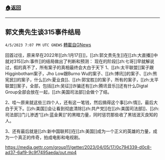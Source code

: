 ###  [:house:返回](README.md)
---


## 郭文贵先生谈315事件结局
`4/5/2023 7:07 PM UTC GNEWS` [轉載自GNews](https://gnews.org/articles/1073857)


回首过往，原来早在2022年[[zh:1月17日]]，[[zh:郭文贵先生]]在[[zh:大直播]]中就对315[[zh:事件]]的结局做出了判断和预测：
现在的阶段[[zh:七哥]]早就解说过，假的真不了，所有案子的真相最终会大白于天下
1、[[zh:太平联盟]]案子跟Higginbotham案子，Jho Low跟Burno Wu的案子、[[zh:博讯]]的案子、[[zh:熊宪民]]的案子，什么[[zh:夏业良]]、[[zh:郭宝胜]]的案子，所有的案子，[[zh:太平联盟]]案子，全部，包括[[zh:吴征]]诈骗还有[[zh:腾讯音乐]]还有什么Digtal Group全部会放在一起，[[zh:美国司法部]]会做个了结。

 2、哇～原来就这些三四个人，还有这一笔钱，然后搞得这个事[[zh:情]]，最后大白于天下。[[zh:美国]]会让看到彻底清除[[zh:共产党]]在[[zh:美国司法部]]、[[zh:司法部]]门儿渗透“[[zh:蓝金黄]]”的黑暗力量，同时惩罚那些收了黑钱泯灭良知的人。

 3、还有最后就是[[zh:新中国联邦]]在[[zh:美国]]成为一个正义的英雄的力量，成为一个真正的传奇，拍成电影和电视剧。



https://media.gettr.com/group11/getter/2023/04/05/17/0c794339-d0c8-ad37-6af9-9c9f7495aeda/out.mp4



